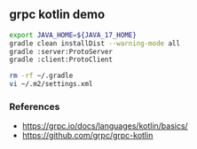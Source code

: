 ## grpc kotlin demo

```bash
export JAVA_HOME=${JAVA_17_HOME}
gradle clean installDist --warning-mode all
gradle :server:ProtoServer
gradle :client:ProtoClient
```

```bash
rm -rf ~/.gradle
vi ~/.m2/settings.xml
```

### References
- https://grpc.io/docs/languages/kotlin/basics/
- https://github.com/grpc/grpc-kotlin